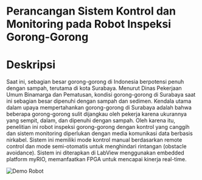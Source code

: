 # Perancangan Sistem Kontrol dan Monitoring pada Robot Inspeksi Gorong-Gorong

# Deskripsi
Saat ini, sebagian besar gorong-gorong di Indonesia berpotensi penuh dengan sampah, terutama di kota Surabaya. Menurut Dinas Pekerjaan Umum Binamarga dan Pematusan, kondisi gorong-gorong di Surabaya saat ini sebagian besar dipenuhi dengan sampah dan sedimen. Kendala utama dalam upaya mempertahankan gorong-gorong di Surabaya adalah bahwa beberapa gorong-gorong sulit dijangkau oleh pekerja karena ukurannya yang sempit, dalam, dan dipenuhi dengan sampah. Oleh karena itu, penelitian ini robot inspeksi gorong-gorong dengan kontrol yang canggih dan sistem monitoring diperlukan dengan media komunikasi data berbasis nirkabel. Sistem ini memiliki mode kontrol manual berdasarkan remote control dan mode semi-otomatis untuk menghindari rintangan (obstacle avoidance). Sistem ini diterapkan di LabView menggunakan embedded platform myRIO, memanfaatkan FPGA untuk mencapai kinerja real-time. 

![Demo Robot](https://github.com/abdulkhoifan/perancangan-sistem-kontrol-dan-monitoring-pada-robot-inspeksi-gorong-gorong/blob/master/culverts%20robot.gif)



